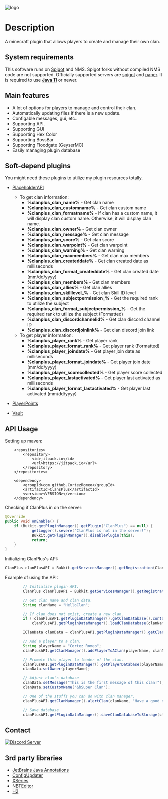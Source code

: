 ![logo](https://i.imgur.com/fK4D1sm.png)

# Description
A minecraft plugin that allows players to create and manage their own clan.

## System requirements
This software runs on [Spigot](https://www.spigotmc.org/) and NMS.
Spigot forks without compiled NMS code are not supported.
Officially supported servers are [spigot](https://www.spigotmc.org/) and [paper](https://papermc.io/).
It is required to use [**Java 11**](https://www.oracle.com/java/technologies/javase/jdk11-archive-downloads.html) or newer.

## Main features
- A lot of options for players to manage and control their clan.
- Automatically updating files if there is a new update.
- Configable messages, gui, etc..
- Supporting API.
- Supporting GUI
- Supporting Hex Color
- Supporting BossBar
- Supporting Floodgate (GeyserMC)
- Easily managing plugin database

## Soft-depend plugins
You might need these plugins to utilize my plugin resources totally.
- [PlaceholderAPI](https://www.spigotmc.org/resources/placeholderapi.6245/)
    - To get clan information:
        -   **%clanplus_clan_name%** - Get clan name
        -   **%clanplus_clan_customname%** - Get clan custom name
        -   **%clanplus_clan_formatname%** - If clan has a custom name, it will display clan custom name. Otherwise, it will display clan name.
        -   **%clanplus_clan_owner%** - Get clan owner
        -   **%clanplus_clan_message%** - Get clan message
        -   **%clanplus_clan_score%** - Get clan score
        -   **%clanplus_clan_warpoint%** - Get clan warpoint
        -   **%clanplus_clan_warning%** - Get clan warning
        -   **%clanplus_clan_maxmembers%** - Get clan max members
        -   **%clanplus_clan_createddate%** - Get clan created date as milliseconds
        -   **%clanplus_clan_format_createddate%** - Get clan created date (mm/dd/yyyy)
        -   **%clanplus_clan_members%** - Get clan members
        -   **%clanplus_clan_allies%** - Get clan allies
        -   **%clanplus_clan_skilllevel_<skillid>%** - Get clan Skill ID level
        -   **%clanplus_clan_subjectpermission_<subject>%** - Get the required rank to utilize the subject
        -   **%clanplus_clan_format_subjectpermission_<subject>%** - Get the required rank to utilize the subject (Formatted)
        -   **%clanplus_clan_discordchannelid%** - Get clan discord channel ID
        -   **%clanplus_clan_discordjoinlink%** - Get clan discord join link
    - To get player information:
        -   **%clanplus_player_rank%** - Get player rank
        -   **%clanplus_player_format_rank%** - Get player rank (Formatted)
        -   **%clanplus_player_joindate%** - Get player join date as milliseconds
        -   **%clanplus_player_format_joindate%** - Get player join date (mm/dd/yyyy)
        -   **%clanplus_player_scorecollected%** - Get player score collected
        -   **%clanplus_player_lastactivated%** - Get player last activated as milliseconds
        -   **%clanplus_player_format_lastactivated%** - Get player last activated (mm/dd/yyyy)

- [PlayerPoints](https://www.spigotmc.org/resources/playerpoints.80745/)
- [Vault](https://www.spigotmc.org/resources/vault.34315/)
## API Usage

Setting up maven:
```maven
	<repositories>
		<repository>
		    <id>jitpack.io</id>
		    <url>https://jitpack.io</url>
		</repository>
	</repositories>
```
```maven
	<dependency>
	    <groupId>com.github.CortezRomeo</groupId>
	    <artifactId>ClansPlus</artifactId>
	    <version><VERSION></version>
	</dependency>
```

Checking if ClanPlus in on the server:
```java
@Override
public void onEnable() {
    if (Bukkit.getPluginManager().getPlugin("ClanPlus") == null) {
            getLogger().severe("ClanPlus is not in the server!");
            Bukkit.getPluginManager().disablePlugin(this);
            return;
    }
}
```
Initializing ClanPlus's API:
```java
ClanPlus clanPlusAPI = Bukkit.getServicesManager().getRegistration(ClanPlus.class).getProvider();
```

Example of using the API:
```java
        // Initialize plugin API.
        ClanPlus clanPlusAPI = Bukkit.getServicesManager().getRegistration(ClanPlus.class).getProvider();

        // Get clan name and clan data.
        String clanName = "HelloClan";

        // If clan does not exist, create a new clan.
        if (!clanPlusAPI.getPluginDataManager().getClanDatabase().containsKey(clanName))
            clanPlusAPI.getPluginDataManager().loadClanDatabase(clanName);

        IClanData clanData = clanPlusAPI.getPluginDataManager().getClanDatabase(clanName);

        // Add a player to a clan.
        String playerName = "Cortez_Romeo";
        clanPlusAPI.getClanManager().addPlayerToAClan(playerName, clanName, false);

        // Promote this player to leader of the clan.
        clanPlusAPI.getPluginDataManager().getPlayerDatabase(playerName).setRank(Rank.LEADER);
        clanData.setOwner(playerName);

        // Adjust clan's database
        clanData.setMessage("This is the first message of this clan!");
        clanData.setCustomName("&bSuper Clan");

        // One of the stuffs you can do with clan manager.
        clanPlusAPI.getClanManager().alertClan(clanName, "Have a good day!");

        // Save database
        clanPlusAPI.getPluginDataManager().saveClanDatabaseToStorage(clanName, clanData);
```
## Contact
[![Discord Server](https://discord.com/api/guilds/1187827789664096267/widget.png?style=banner3)](https://discord.gg/XdJfN2X)

## 3rd party libraries
- [JetBrains Java Annotations](https://mvnrepository.com/artifact/org.jetbrains/annotations)
- [ConfigUpdater](https://github.com/tchristofferson/Config-Updater)
- [XSeries](https://github.com/CryptoMorin/XSeries)
- [NBTEditor](https://github.com/BananaPuncher714/NBTEditor)
- [H2](https://h2database.com/html/main.html)
